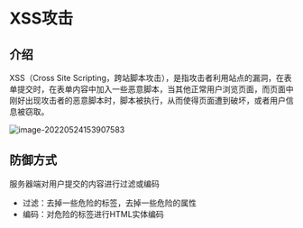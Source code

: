 # XSS攻击

## 介绍

XSS（Cross Site Scripting，跨站脚本攻击），是指攻击者利用站点的漏洞，在表单提交时，在表单内容中加入一些恶意脚本，当其他正常用户浏览页面，而页面中刚好出现攻击者的恶意脚本时，脚本被执行，从而使得页面遭到破坏，或者用户信息被窃取。

![image-20220524153907583](https://penguinbucket.obs.cn-southwest-2.myhuaweicloud.com/img/image-20220524153907583.png)

## 防御方式

服务器端对用户提交的内容进行过滤或编码

- 过滤：去掉一些危险的标签，去掉一些危险的属性
- 编码：对危险的标签进行HTML实体编码

